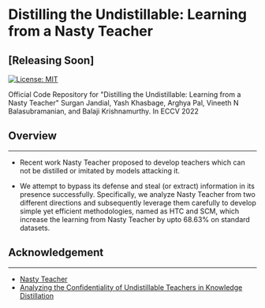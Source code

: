 # Distilling the Undistillable: Learning from a Nasty Teacher 
[Releasing Soon]
---
[![License: MIT](https://img.shields.io/badge/License-MIT-green.svg)](https://opensource.org/licenses/MIT)

Official Code Repository for "Distilling the Undistillable: Learning from a Nasty Teacher"
Surgan Jandial, Yash Khasbage, Arghya Pal, Vineeth N Balasubramanian, and Balaji Krishnamurthy. In ECCV 2022


## Overview
---
* Recent work Nasty Teacher proposed to develop teachers which can not be distilled or imitated by models attacking it. 

* We attempt to bypass its defense and steal (or extract) information in its presence successfully. Specifically, we analyze Nasty Teacher from two different directions and subsequently leverage them carefully to develop simple yet efficient methodologies, named as HTC and SCM, which increase the learning from Nasty Teacher by upto 68.63% on standard datasets. 


## Acknowledgement
---
* [Nasty Teacher](https://openreview.net/forum?id=0zvfm-nZqQs)
* [Analyzing the Confidentiality of Undistillable Teachers in Knowledge Distillation](https://papers.nips.cc/paper/2021/file/4ca82782c5372a547c104929f03fe7a9-Paper.pdf)
